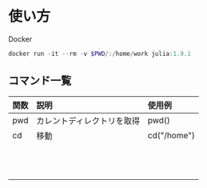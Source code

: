 # 使い方

Docker
```powershell
docker run -it --rm -v $PWD/:/home/work julia:1.9.1
```

## コマンド一覧

|関数|説明|使用例|
|:--|:--|:--|
|pwd|カレントディレクトリを取得|pwd()|
|cd|移動|cd("/home")|
||||
||||
||||
||||
||||
||||
||||
||||
||||
||||
||||
||||
